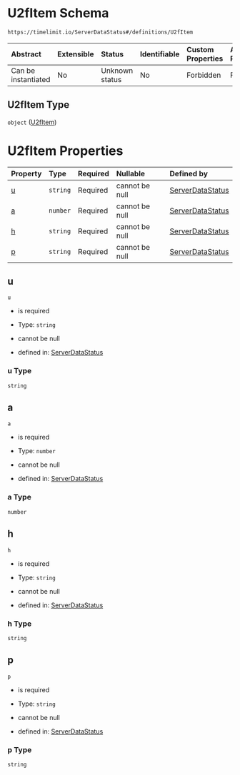 # U2fItem Schema

```txt
https://timelimit.io/ServerDataStatus#/definitions/U2fItem
```



| Abstract            | Extensible | Status         | Identifiable | Custom Properties | Additional Properties | Access Restrictions | Defined In                                                                            |
| :------------------ | :--------- | :------------- | :----------- | :---------------- | :-------------------- | :------------------ | :------------------------------------------------------------------------------------ |
| Can be instantiated | No         | Unknown status | No           | Forbidden         | Forbidden             | none                | [ServerDataStatus.schema.json\*](ServerDataStatus.schema.json "open original schema") |

## U2fItem Type

`object` ([U2fItem](serverdatastatus-definitions-u2fitem.md))

# U2fItem Properties

| Property | Type     | Required | Nullable       | Defined by                                                                                                                                         |
| :------- | :------- | :------- | :------------- | :------------------------------------------------------------------------------------------------------------------------------------------------- |
| [u](#u)  | `string` | Required | cannot be null | [ServerDataStatus](serverdatastatus-definitions-u2fitem-properties-u.md "https://timelimit.io/ServerDataStatus#/definitions/U2fItem/properties/u") |
| [a](#a)  | `number` | Required | cannot be null | [ServerDataStatus](serverdatastatus-definitions-u2fitem-properties-a.md "https://timelimit.io/ServerDataStatus#/definitions/U2fItem/properties/a") |
| [h](#h)  | `string` | Required | cannot be null | [ServerDataStatus](serverdatastatus-definitions-u2fitem-properties-h.md "https://timelimit.io/ServerDataStatus#/definitions/U2fItem/properties/h") |
| [p](#p)  | `string` | Required | cannot be null | [ServerDataStatus](serverdatastatus-definitions-u2fitem-properties-p.md "https://timelimit.io/ServerDataStatus#/definitions/U2fItem/properties/p") |

## u



`u`

* is required

* Type: `string`

* cannot be null

* defined in: [ServerDataStatus](serverdatastatus-definitions-u2fitem-properties-u.md "https://timelimit.io/ServerDataStatus#/definitions/U2fItem/properties/u")

### u Type

`string`

## a



`a`

* is required

* Type: `number`

* cannot be null

* defined in: [ServerDataStatus](serverdatastatus-definitions-u2fitem-properties-a.md "https://timelimit.io/ServerDataStatus#/definitions/U2fItem/properties/a")

### a Type

`number`

## h



`h`

* is required

* Type: `string`

* cannot be null

* defined in: [ServerDataStatus](serverdatastatus-definitions-u2fitem-properties-h.md "https://timelimit.io/ServerDataStatus#/definitions/U2fItem/properties/h")

### h Type

`string`

## p



`p`

* is required

* Type: `string`

* cannot be null

* defined in: [ServerDataStatus](serverdatastatus-definitions-u2fitem-properties-p.md "https://timelimit.io/ServerDataStatus#/definitions/U2fItem/properties/p")

### p Type

`string`
